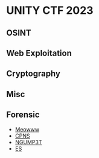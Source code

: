 # UNITY CTF 2023

## OSINT

## Web Exploitation

## Cryptography

## Misc

## Forensic
- [Meowww](Forensic/Meowww/)
- [CPNS](Forensic/CPNS/)
- [NGUMP3T](Forensic/NGUMP3T/)
- [ES](Forensic/ES/)
